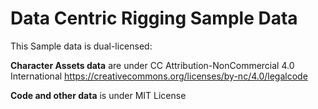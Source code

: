 Data Centric Rigging Sample Data
================================

This Sample data is dual-licensed:

**Character Assets data** are under CC Attribution-NonCommercial 4.0 International  https://creativecommons.org/licenses/by-nc/4.0/legalcode

**Code and other data** is under MIT License
